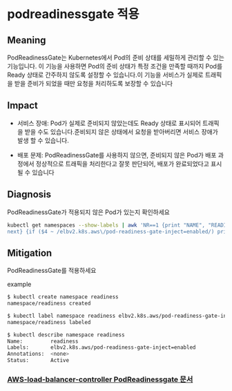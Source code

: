 # **podreadinessgate 적용**

## Meaning
PodReadinessGate는 Kubernetes에서 Pod의 준비 상태를 세밀하게 관리할 수 있는 기능입니다. 이 기능을 사용하면 Pod의 준비 상태가 특정 조건을 만족할 때까지 Pod를 Ready 상태로 간주하지 않도록 설정할 수 있습니다.이 기능을 서비스가 실제로 트래픽을 받을 준비가 되었을 때만 요청을 처리하도록 보장할 수 있습니다

## Impact

- 서비스 장애: Pod가 실제로 준비되지 않았는데도 Ready 상태로 표시되어 트래픽을 받을 수도 있습니다.준비되지 않은 상태에서 요청을 받아버리면 서비스 장애가 발생 할 수 있습니다.

- 배포 문제: PodReadinessGate를 사용하지 않으면, 준비되지 않은 Pod가 배포 과정에서 정상적으로 트래픽을 처리한다고 잘못 판단되어, 배포가 완료되었다고 표시될 수 있습니다

## Diagnosis
PodReadinessGate가 적용되지 않은 Pod가 있는지 확인하세요
```bash
kubectl get namespaces --show-labels | awk 'NR==1 {print "NAME", "READINESSGATE"; 
next} {if ($4 ~ /elbv2.k8s.aws\/pod-readiness-gate-inject=enabled/) print $1, "Enabled"; else print $1, "Disabled"}'
```

## Mitigation
PodReadinessGate를 적용하세요

example
```bash
$ kubectl create namespace readiness
namespace/readiness created

$ kubectl label namespace readiness elbv2.k8s.aws/pod-readiness-gate-inject=enabled
namespace/readiness labeled

$ kubectl describe namespace readiness
Name:         readiness
Labels:       elbv2.k8s.aws/pod-readiness-gate-inject=enabled
Annotations:  <none>
Status:       Active

```
### [AWS-load-balancer-controller PodReadinessgate 문서](https://kubernetes-sigs.github.io/aws-load-balancer-controller/v2.1/deploy/pod_readiness_gate/)

